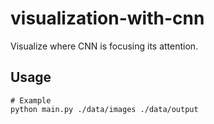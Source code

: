# visualization-with-cnn
Visualize where CNN is focusing its attention.

## Usage
```
# Example
python main.py ./data/images ./data/output
```
